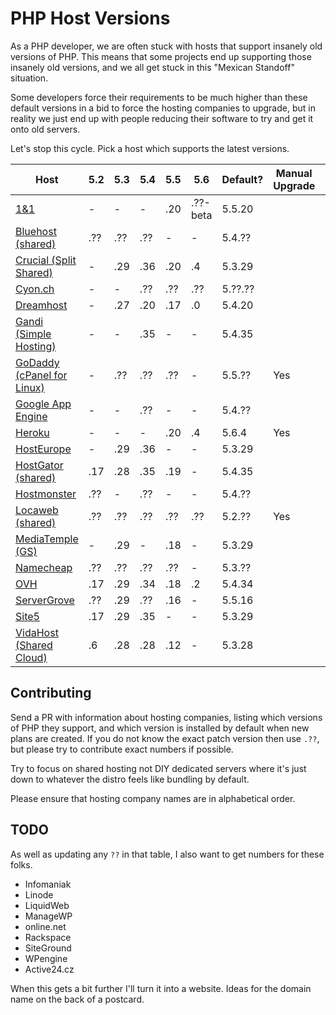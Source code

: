 # PHP Host Versions

As a PHP developer, we are often stuck with hosts that support insanely old versions of PHP. This means that some
projects end up supporting those insanely old versions, and we all get stuck in this "Mexican Standoff" situation.

Some developers force their requirements to be much higher than these default versions in a bid to force the hosting
companies to upgrade, but in reality we just end up with people reducing their software to try and get it onto old 
servers.

Let's stop this cycle. Pick a host which supports the latest versions.

Host                         |  5.2  |  5.3  |  5.4  |  5.5  |  5.6  | Default?  | Manual Upgrade | Auto Upgrade
---------------------------- | ----- | ----- | ----- | ----- | ----- | --------- | -------------- | ------------
[1&1]                        |   -   |   -   |   -   |  .20  | .??-beta | 5.5.20 |                | 
[Bluehost (shared)]          |  .??  |  .??  |  .??  |   -   |   -   | 5.4.??    |                | 
[Crucial (Split Shared)]     |   -   |  .29  |  .36  |  .20  |  .4   | 5.3.29    |                | 
[Cyon.ch]                    |   -   |   -   |  .??  |  .??  |  .??  | 5.??.??   |                | 
[Dreamhost]                  |   -   |  .27  |  .20  |  .17  |  .0   | 5.4.20    |                | 
[Gandi (Simple Hosting)]     |   -   |   -   |  .35  |   -   |   -   | 5.4.35    |                | 
[GoDaddy (cPanel for Linux)] |   -   |  .??  |  .??  |  .??  |   -   | 5.5.??    | Yes            | 
[Google App Engine]          |   -   |   -   |  .??  |   -   |   -   | 5.4.??    |                |
[Heroku]                     |   -   |   -   |   -   |  .20  |  .4   | 5.6.4     | Yes            | 
[HostEurope]                 |   -   |  .29  |  .36  |   -   |   -   | 5.3.29    |                | 
[HostGator (shared)]         |  .17  |  .28  |  .35  |  .19  |   -   | 5.4.35    |                | Yes
[Hostmonster]                |  .??  |   -   |  .??  |   -   |   -   | 5.4.??    |                | 
[Locaweb (shared)]           |  .??  |  .??  |  .??  |  .??  |  .??  | 5.2.??    | Yes            | 
[MediaTemple (GS)]           |   -   |  .29  |   -   |  .18  |   -   | 5.3.29    |                | 
[Namecheap]                  |  .??  |  .??  |  .??  |  .??  |   -   | 5.3.??    |                | 
[OVH]                        |  .17  |  .29  |  .34  |  .18  |  .2   | 5.4.34    |                | 
[ServerGrove]                |  .??  |  .29  |  .??  |  .16  |   -   | 5.5.16    |                | 
[Site5]                      |  .17  |  .29  |  .35  |   -   |   -   | 5.3.29    |                | 
[VidaHost (Shared Cloud)]    |  .6   |  .28  |  .28  |  .12  |   -   | 5.3.28    |                |


[1&1]: http://www.1and1.com/web-hosting#info-list
[Bluehost (shared)]: http://www.bluehost.com/shared
[Crucial (Split Shared)]: http://www.crucialwebhost.com/hosting/split-shared/
[Cyon.ch]: http://www.cyon.ch/webhosting/#shared-2
[Dreamhost]: http://www.dreamhost.com/hosting/shared/
[Gandi (Simple Hosting)]: https://www.gandi.net/hebergement/simple?language=php&db=mysql
[GoDaddy (cPanel for Linux)]: https://www.godaddy.com/hosting/web-hosting.aspx?isc=hos1gbr21&ci=9009
[Google App Engine]: https://cloud.google.com/appengine/
[Heroku]: https://devcenter.heroku.com/articles/php-support#php-runtimes
[HostEurope]: https://www.hosteurope.de/en/
[HostGator (shared)]: http://www.hostgator.com/shared
[Hostmonster]: https://www.hostmonster.com/
[Locaweb (shared)]: http://www.locaweb.com.br/produtos/hospedagem-de-sites/planos.html
[MediaTemple (GS)]: http://mediatemple.net/webhosting/shared/
[Namecheap]: https://www.namecheap.com/hosting/shared.aspx
[OVH]: https://www.ovh.ie/web-hosting/
[ServerGrove]: http://servergrove.com/sharedhosting
[Site5]: http://www.site5.com/hosting/web/#programming_languages
[VidaHost (Shared Cloud)]: https://www.vidahost.com/cloud-web-hosting

## Contributing

Send a PR with information about hosting companies, listing which versions of PHP they support, and which version
is installed by default when new plans are created. If you do not know the exact patch version then use `.??`, but please try to contribute exact numbers if possible.

Try to focus on shared hosting not DIY dedicated servers where it's just down to whatever the distro feels like bundling by default.

Please ensure that hosting company names are in alphabetical order.

## TODO 

As well as updating any `??` in that table, I also want to get numbers for these folks. 

* Infomaniak
* Linode
* LiquidWeb
* ManageWP
* online.net
* Rackspace
* SiteGround
* WPengine
* Active24.cz

When this gets a bit further I'll turn it into a website. Ideas for the domain name on the back of a postcard.
